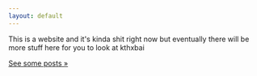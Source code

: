 ```yaml
---
layout: default
---
```

This is a website and it's kinda shit right now but eventually there will be more stuff here for you to look at kthxbai

[See some posts &raquo;](/posts)

